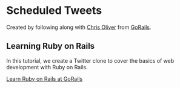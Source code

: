 # Scheduled Tweets

Created by following along with [Chris Oliver](https://github.com/excid3) from [GoRails](https://gorails.com).

## Learning Ruby on Rails

In this tutorial, we create a Twitter clone to cover the basics of web development with Ruby on Rails.

[Learn Ruby on Rails at GoRails](https://gorails.com/start)
